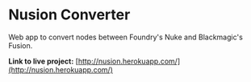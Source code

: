 # Nusion Converter

Web app to convert nodes between Foundry's Nuke and Blackmagic's Fusion.

**Link to live project:** [http://nusion.herokuapp.com/](http://nusion.herokuapp.com/)
